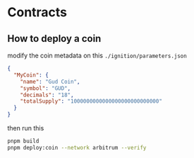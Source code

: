 # Contracts

## How to deploy a coin

modify the coin metadata on this `./ignition/parameters.json`
```json
{
  "MyCoin": {
    "name": "Gud Coin",
    "symbol": "GUD",
    "decimals": "18",
    "totalSupply": "1000000000000000000000000000"
  }
}
```

then run this
```sh
pnpm build
pnpm deploy:coin --network arbitrum --verify
```
